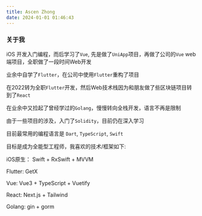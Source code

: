 ```yaml
---
title: Ascen Zhong
date: 2024-01-01 01:46:43
---
```


### 关于我

iOS 开发入门编程，而后学习了`Vue`, 先是做了`UniApp`项目，再做了公司的`Vue` web端项目，全职做了一段时间Web开发

业余中自学了`Flutter`，在公司中使用`Flutter`重构了项目

在2022转为全职`Flutter`开发，然后Web技术栈因为和朋友做了些区块链项目转到了`React`

在业余中又捡起了曾经学过的`Golang`，慢慢转向全栈开发，语言不再是限制

由于一些项目的涉及，入门了`Solidity`，目前仍在深入学习

目前最常用的编程语言是 `Dart`, `TypeScript`, `Swift`

目标是成为全能型工程师，我喜欢的技术/框架如下:

iOS原生： Swift + RxSwift  + MVVM

Flutter: GetX

Vue: Vue3 + TypeScript + Vuetify

React: Next.js + Tailwind

Golang: gin + gorm





